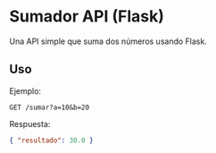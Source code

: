 # Sumador API (Flask)

Una API simple que suma dos números usando Flask.

## Uso

Ejemplo:

```
GET /sumar?a=10&b=20
```

Respuesta:

```json
{ "resultado": 30.0 }
```
